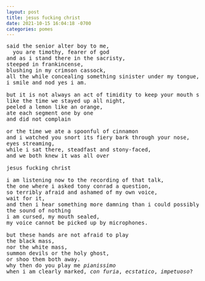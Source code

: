 ```yaml
---
layout: post
title: jesus fucking christ
date: 2021-10-15 16:04:18 -0700
categories: pomes
---
```


<pre>
said the senior alter boy to me,
  you are timothy, fearer of god
and as i stand there in the sacristy,
steeped in frankincense,
blushing in my crimson cassock,
all the while concealing something sinister under my tongue,
i smile and nod yes i am.

but it is not always an act of timidity to keep your mouth shut.
like the time we stayed up all night,
peeled a lemon like an orange,
ate each segment one by one<!--- the start of something new? a sacrament --->
and did not complain

or the time we ate a spoonful of cinnamon
and i watched you snort its fiery bark through your nose,
eyes streaming,
while i sat there, steadfast and stony-faced,
and we both knew it was all over<!--- the last rites? --->

jesus fucking christ

<!--- delete this? --->i am listening now to the recording of that talk,
the one where i asked tony conrad a question,
so terribly afraid and ashamed of my own voice,
wait for it,
and then i hear something more damning than i could possibly imagine -
the sound of nothing
i am cursed, my mouth sealed,
my voice cannot be picked up by microphones.

but these hands are not afraid to play
the black mass,
nor the white mass,
summon devils or the holy ghost,
or shoo them both away.
why then do you play me <i>pianissimo</i>
when i am clearly marked, <i>con furia</i>, <i>ecstatico</i>, <i>impetuoso</i>?
</pre>
